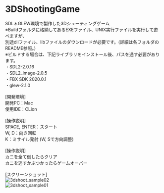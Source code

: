 # 3DShootingGame
SDL＊GLEW環境で製作した3Dシューティングゲーム<br>
※Buildフォルダに格納してあるEXEファイル、UNIX実行ファイルを実行して遊べますが、
<br>
別途dllファイル、libファイルのダウンロードが必要です。(詳細は各フォルダのREADME参照。)
<br>
※ビルドする場合は、下記ライブラリをインストール後、パスを通す必要があります。<br>
・SDL2-2.0.16<br>
・SDL2_image-2.0.5<br>
・FBX SDK 2020.0.1<br>
・glew-2.1.0<br>
<br>
[開発環境]
<br>
開発PC：Mac
<br>
使用IDE：CLion
<br>
<br>
[操作説明]
<br>
SPACE, ENTER：スタート
<br>
W, D：向き回転
<br>
K：ミサイル発射 (W, Sで方向調整)
<br>
<br>
[操作説明]
<br>
カニを全て倒したらクリア
<br>
カニを逃すかぶつかったらゲームオーバー
<br>
<br>
[スクリーンショット]<br>
![3dshoot_sample02](https://user-images.githubusercontent.com/77447256/142758030-4d7371b7-a745-4825-80d2-d049e1c7a88b.png)
<br>
![3dshoot_sample01](https://user-images.githubusercontent.com/77447256/142758014-c4de12ef-b7f9-4f6d-b30b-8fb5ce218451.png)
<br>

